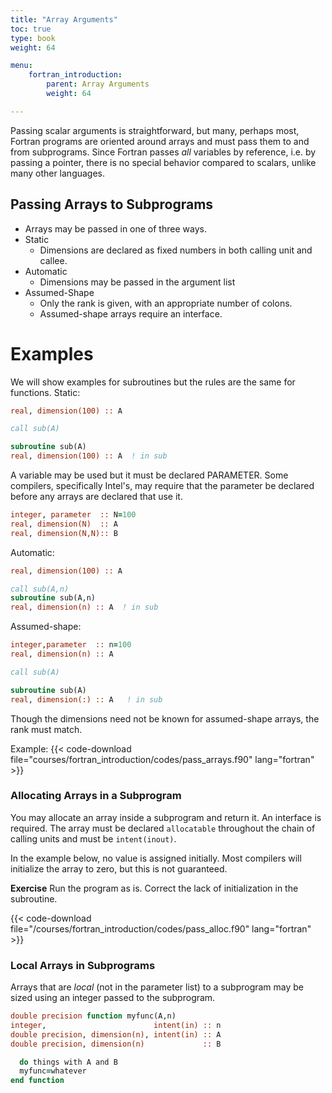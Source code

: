 ```yaml
---
title: "Array Arguments"
toc: true
type: book
weight: 64

menu:
    fortran_introduction:
        parent: Array Arguments
        weight: 64

---
```


Passing scalar arguments is straightforward, but many, perhaps most, Fortran programs are oriented around arrays and must pass them to and from subprograms.
Since Fortran passes _all_ variables by reference, i.e. by passing a pointer, there is no special behavior compared to scalars, unlike many other languages.

## Passing Arrays to Subprograms

* Arrays may be passed in one of three ways.
* Static
  * Dimensions are declared as fixed numbers in both calling unit and callee.
* Automatic
  * Dimensions may be passed in the argument list
* Assumed-Shape
  * Only the rank is given, with an appropriate number of colons.
  * Assumed-shape arrays require an interface.

# Examples
We will show examples for subroutines but the rules are the same for functions.
Static:
```fortran
real, dimension(100) :: A

call sub(A)

subroutine sub(A)
real, dimension(100) :: A  ! in sub
```
A variable may be used but it must be declared PARAMETER.  Some compilers, specifically Intel's, may require that the parameter be declared before any arrays are declared that use it.
```fortran
integer, parameter  :: N=100
real, dimension(N)  :: A
real, dimension(N,N):: B
```

Automatic:
```fortran
real, dimension(100) :: A

call sub(A,n)
subroutine sub(A,n)
real, dimension(n) :: A  ! in sub
```
Assumed-shape:
```fortran
integer,parameter  :: n=100
real, dimension(n) :: A

call sub(A)

subroutine sub(A)
real, dimension(:) :: A   ! in sub
```

Though the dimensions need not be known for assumed-shape arrays, the rank must match.

Example:
{{< code-download file="courses/fortran_introduction/codes/pass_arrays.f90" lang="fortran" >}}

### Allocating Arrays in a Subprogram

You may allocate an array inside a subprogram and return it.  An interface is required.  The array must be declared `allocatable` throughout the chain of calling units and must be `intent(inout)`.  

In the example below, no value is assigned initially. Most compilers will initialize the array to zero, but this is not guaranteed.

**Exercise**
Run the program as is. Correct the lack of initialization in the subroutine.

{{< code-download file="/courses/fortran_introduction/codes/pass_alloc.f90" lang="fortran" >}}

### Local Arrays in Subprograms

Arrays that are _local_ (not in the parameter list) to a subprogram may be sized using an integer passed to the subprogram.

```fortran
double precision function myfunc(A,n)
integer,                        intent(in) :: n
double precision, dimension(n), intent(in) :: A
double precision, dimension(n)             :: B

  do things with A and B
  myfunc=whatever
end function
```

